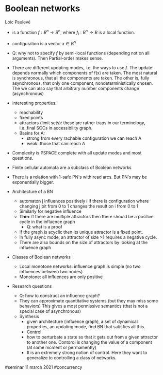 # Boolean networks
Loic Paulevé

* is a function $f:B^n\to B^n$, where $f_i:B^n\to B$ is a local function.
* configuration is a vector $x\in B^n$
* Q: why not to specify $f$ by semi-local functions (depending not on all
  arguments). Then Partial-order makes sense.
* There are different updating modes, i.e. the ways to use $f$. The update
  depends normally which components of f(x) are taken.
	The most natural is synchronous, that all the components are taken.
  The other is, fully asynchronous, that only one component,
  nondeterministically chosen.
	The we can also say that arbitrary number components change (asynchronous)

* Interesting properties:
  * reachability
  * fixed points
  * attractors (limit sets): these are rather traps in our terminology, i.e.,final SCCs in accessibility graph.
  * Basins for A: 
    * strong from every rachable configuration we can reach A
    * weak: those that can reach A
	
* Complexity is PSPACE complete with all update modes and most questions.

* Finite cellular automata are a subclass of Boolean networks
  
* There is a relation with 1-safe PN's with read arcs. But PN's may be
  exponentially bigger. 

* Architecture of a BN
  * automaton j influences positively i if there is configuration where changing
    j bit from 0 to 1 changes the result on i from 0 to 1
  * Similarly for negative influence
  * **Thm**: If there are multiple attractors then there should be a positive
    cycle in the influence graph
    * Q: what is a proof
  * If the graph is acyclic then its unique attractor is a fixed point.
  * In fully async mode, an attractor of size >1 requires a negative cycle.
  * There are also bounds on the size of attractors by looking at the influence
    graph

* Classes of Boolean networks
  * Local monotone networks: influence graph is simple (no two influences
    between two nodes)
  * Monotone: all influences are only positive
  
* Research questions
  * Q: how to construct an influence graph?
  * They can approximate quantitative systems (but they may miss some behaviors)
    This gives a most permissive semantics (that is not a special case of
    asynchronous)
  * Synthesis
    * given architecture (influence graph), a set of dynamical properties, an
      updating mode, find BN that satisfies all this.
	* Control
    * how to perturbate a state so that it gets out from a given attractor to
      another one. Contorol is changing the value of a component (at some moment
      or permamently)
    * It is an extremely strong notion of control. Here they want to generalize
      to controlling a class of networks. 



#seminar 11 march 2021
#concurrency
